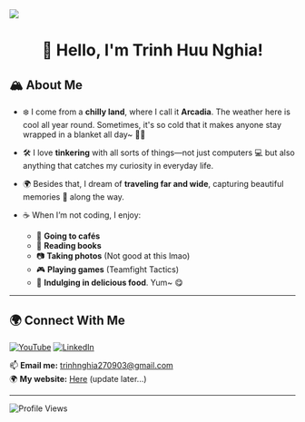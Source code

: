 <img src="https://i.pinimg.com/originals/0d/27/e0/0d27e04e0c6b197c32ebc61207276189.gif" />

<h1 align="center">👋 Hello, I'm Trinh Huu Nghia!</h1>

## 🏔️ **About Me**
- ❄️ I come from a **chilly land**, where I call it **Arcadia**. The weather here is cool all year round. Sometimes, it's so cold that it makes anyone stay wrapped in a blanket all day~ 🛌🧣  

- 🛠️ I love **tinkering** with all sorts of things—not just computers 💻 but also anything that catches my curiosity in everyday life.  

- 🌍 Besides that, I dream of **traveling far and wide**, capturing beautiful memories 📸 along the way.  

- ☕ When I’m not coding, I enjoy:
  - 🍵 **Going to cafés**
  - 📖 **Reading books**  
  - 📷 **Taking photos** (Not good at this lmao)  
  - 🎮 **Playing games** (Teamfight Tactics)  
  - 🍜 **Indulging in delicious food**. Yum~ 😋  

---

## 🌍 **Connect With Me**  
[![YouTube](https://img.shields.io/badge/YouTube-red?style=for-the-badge&logo=youtube)](https://www.youtube.com/@trinhhuunghia.2709)  [![LinkedIn](https://img.shields.io/badge/LinkedIn-blue?style=for-the-badge&logo=linkedin)](https://www.linkedin.com/in/ngh%C4%A9a-tr%E1%BB%8Bnh-h%E1%BB%AFu-b1b498335/)  

📫 **Email me:** trinhnghia270903@gmail.com  
🌍 **My website:** [Here](https://nghia2793.id.vn) (update later...)  

---

![Profile Views](https://komarev.com/ghpvc/?username=nghiatrinh&color=green&style=flat)
